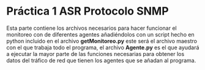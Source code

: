 # Práctica 1 ASR Protocolo SNMP

Esta parte contiene los archivos necesarios para hacer funcionar el monitoreo
con de diferentes agentes añadiéndolos con un script hecho en python incluido
en el archivo **getMonitoreo.py** este será el archivo maestro con el que trabaja
todo el programa, el archivo **Agente.py** es el que ayudará a ejecutar la mayor
parte de las funciones necesarias para obtener los datos del tráfico de red que
tienen los agentes que se añadan al programa.

